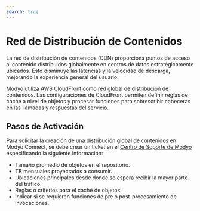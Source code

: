 ```yaml
---
search: true
---
```


# Red de Distribución de Contenidos

La red de distribución de contenidos (CDN) proporciona puntos de acceso al contenido distribuidos globalmente en centros de datos estratégicamente ubicados. Esto disminuye las latencias y la velocidad de descarga, mejorando la experiencia general del usuario.

Modyo utiliza [AWS CloudFront](https://aws.amazon.com/cloudfront) como red global de distribución de contenidos. Las configuraciones de CloudFront permiten definir reglas de caché a nivel de objetos y procesar funciones para sobrescribir cabeceras en las llamadas y respuestas del servicio.

## Pasos de Activación

Para solicitar la creación de una distribución global de contenidos en Modyo Connect, se debe crear un ticket en el [Centro de Soporte de Modyo](https://support.modyo.com) especificando la siguiente información:
- Tamaño promedio de objetos en el repositorio.
- TB mensuales proyectados a consumir.
- Ubicaciones principales desde donde se espera recibir la mayor parte del tráfico.
- Reglas o criterios para el caché de objetos.
- Indicar si se requieren funciones de pre o post-procesamiento de invocaciones.